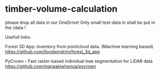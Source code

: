 # timber-volume-calculation

please drop all data in our OneDrive! 
Only small test-data in shall be put in the /data !


Usefull links:

Forest 3D App: inventory from pointcloud data. (Machine learning based)
https://github.com/lloydwindrim/forest_3d_app

PyCrown - Fast raster-based individual tree segmentation for LiDAR data
https://github.com/manaakiwhenua/pycrown
